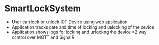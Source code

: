 # SmartLockSystem
 
* User can lock or unlock IOT Device using web application
* Application tracks date and time of locking and unlocking of the device
* Application shows logs for locking and unlockng the device
*2 way control over MQTT and SignalR
